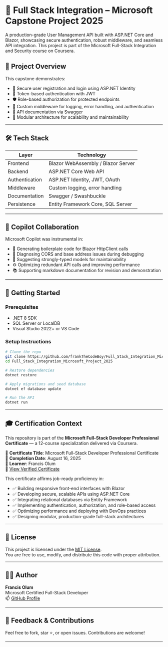 # 🚀 Full Stack Integration – Microsoft Capstone Project 2025

A production-grade User Management API built with ASP.NET Core and Blazor, showcasing secure authentication, robust middleware, and seamless API integration. This project is part of the Microsoft Full-Stack Integration and Security course on Coursera.

## 📌 Project Overview

This capstone demonstrates:

- 🔐 Secure user registration and login using ASP.NET Identity  
- 🔑 Token-based authentication with JWT  
- 🛡️ Role-based authorization for protected endpoints  
- 🧩 Custom middleware for logging, error handling, and authentication  
- 📄 API documentation via Swagger  
- 🧱 Modular architecture for scalability and maintainability  

---
## 🛠️ Tech Stack

| Layer        | Technology                                      |
|-------------|--------------------------------------------------|
| Frontend     | Blazor WebAssembly / Blazor Server              |
| Backend      | ASP.NET Core Web API                            |
| Authentication | ASP.NET Identity, JWT, OAuth                 |
| Middleware    | Custom logging, error handling                 |
| Documentation | Swagger / Swashbuckle                          |
| Persistence   | Entity Framework Core, SQL Server             |

---

## 🧠 Copilot Collaboration

Microsoft Copilot was instrumental in:

- 🔧 Generating boilerplate code for Blazor HttpClient calls
- 🐞 Diagnosing CORS and base address issues during debugging
- 📐 Suggesting strongly-typed models for maintainability
- ⚙️ Optimizing redundant API calls and improving performance
- 📚 Supporting markdown documentation for revision and demonstration

---

## 🚀 Getting Started

### Prerequisites

- .NET 8 SDK  
- SQL Server or LocalDB  
- Visual Studio 2022+ or VS Code  

### Setup Instructions

```bash
# Clone the repo
git clone https://github.com/frankTheCodeBoy/Full_Stack_Integration_Microsoft_Project_2025.git
cd Full_Stack_Integration_Microsoft_Project_2025

# Restore dependencies
dotnet restore

# Apply migrations and seed database
dotnet ef database update

# Run the API
dotnet run
```

---

## 🎓 Certification Context

This repository is part of the **Microsoft Full-Stack Developer Professional Certificate** — a 12-course specialization delivered via Coursera.

📜 **Certificate Title**: Microsoft Full-Stack Developer Professional Certificate  
📅 **Completion Date**: August 16, 2025  
👤 **Learner**: Francis Olum  
🔗 [View Verified Certificate](https://coursera.org/verify/professional-cert/PZIW9EU04LNW)

This certificate affirms job-ready proficiency in:

- ✅ Building responsive front-end interfaces with Blazor  
- ✅ Developing secure, scalable APIs using ASP.NET Core  
- ✅ Integrating relational databases via Entity Framework  
- ✅ Implementing authentication, authorization, and role-based access  
- ✅ Optimizing performance and deploying with DevOps practices  
- ✅ Designing modular, production-grade full-stack architectures  

---

## 📄 License

This project is licensed under the [MIT License](LICENSE).  
You are free to use, modify, and distribute this code with proper attribution.

---

## 🙋‍♂️ Author

**Francis Olum**  
Microsoft Certified Full-Stack Developer  
📫 [GitHub Profile](https://github.com/frankTheCodeBoy)

---

## 💬 Feedback & Contributions

Feel free to fork, star ⭐, or open issues. Contributions are welcome!

---









